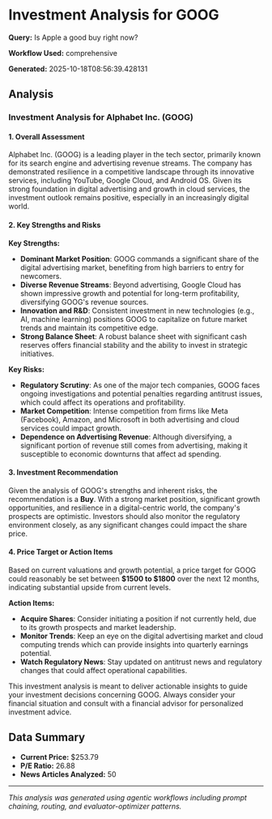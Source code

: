 # Investment Analysis for GOOG

**Query:** Is Apple a good buy right now?

**Workflow Used:** comprehensive

**Generated:** 2025-10-18T08:56:39.428131

## Analysis

### Investment Analysis for Alphabet Inc. (GOOG)

#### 1. Overall Assessment
Alphabet Inc. (GOOG) is a leading player in the tech sector, primarily known for its search engine and advertising revenue streams. The company has demonstrated resilience in a competitive landscape through its innovative services, including YouTube, Google Cloud, and Android OS. Given its strong foundation in digital advertising and growth in cloud services, the investment outlook remains positive, especially in an increasingly digital world. 

#### 2. Key Strengths and Risks

**Key Strengths:**
- **Dominant Market Position**: GOOG commands a significant share of the digital advertising market, benefiting from high barriers to entry for newcomers.
- **Diverse Revenue Streams**: Beyond advertising, Google Cloud has shown impressive growth and potential for long-term profitability, diversifying GOOG's revenue sources.
- **Innovation and R&D**: Consistent investment in new technologies (e.g., AI, machine learning) positions GOOG to capitalize on future market trends and maintain its competitive edge.
- **Strong Balance Sheet**: A robust balance sheet with significant cash reserves offers financial stability and the ability to invest in strategic initiatives.

**Key Risks:**
- **Regulatory Scrutiny**: As one of the major tech companies, GOOG faces ongoing investigations and potential penalties regarding antitrust issues, which could affect its operations and profitability.
- **Market Competition**: Intense competition from firms like Meta (Facebook), Amazon, and Microsoft in both advertising and cloud services could impact growth.
- **Dependence on Advertising Revenue**: Although diversifying, a significant portion of revenue still comes from advertising, making it susceptible to economic downturns that affect ad spending.

#### 3. Investment Recommendation
Given the analysis of GOOG's strengths and inherent risks, the recommendation is a **Buy**. With a strong market position, significant growth opportunities, and resilience in a digital-centric world, the company's prospects are optimistic. Investors should also monitor the regulatory environment closely, as any significant changes could impact the share price.

#### 4. Price Target or Action Items
Based on current valuations and growth potential, a price target for GOOG could reasonably be set between **$1500 to $1800** over the next 12 months, indicating substantial upside from current levels. 

**Action Items:**
- **Acquire Shares**: Consider initiating a position if not currently held, due to its growth prospects and market leadership.
- **Monitor Trends**: Keep an eye on the digital advertising market and cloud computing trends which can provide insights into quarterly earnings potential.
- **Watch Regulatory News**: Stay updated on antitrust news and regulatory changes that could affect operational capabilities. 

This investment analysis is meant to deliver actionable insights to guide your investment decisions concerning GOOG. Always consider your financial situation and consult with a financial advisor for personalized investment advice.

## Data Summary

- **Current Price:** $253.79
- **P/E Ratio:** 26.88
- **News Articles Analyzed:** 50

---

*This analysis was generated using agentic workflows including prompt chaining, routing, and evaluator-optimizer patterns.*
